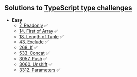 ## Solutions to [TypeScript type challenges](https://github.com/type-challenges/type-challenges)

- **Easy**
  - [7. Readonly](easy/7.%20Readonly.ts) ✅
  - [14. First of Array](easy/14.%20First%20of%20Array.ts) ✅
  - [18. Length of Tuple](easy/18.%20Length%20of%20Tuple.ts) ✅
  - [43. Exclude](easy/18.%20Length%20of%20Tuple.ts) ✅
  - [268. If](easy/268.%20If.ts) ✅
  - [533. Concat](easy/533.%20Concat.ts) ✅
  - [3057. Push](easy/3057.%20Push.ts) ✅
  - [3060. Unshift](easy/3060.%20Unshift.ts) ✅
  - [3312. Parameters](easy/3060.%20Unshift.ts) ✅
